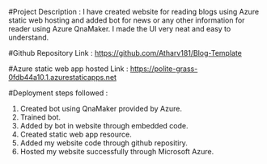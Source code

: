 #Project Description :
 I have created website for reading blogs using Azure static web hosting and added bot for news or any other information for reader using Azure QnaMaker. I made the UI very neat and easy to understand.

#Github Repository Link :
 https://github.com/Atharv181/Blog-Template

#Azure static web app hosted Link :
 https://polite-grass-0fdb44a10.1.azurestaticapps.net

#Deployment steps followed :
 1. Created bot using QnaMaker provided by Azure.
 2. Trained bot.
 3. Added by bot in website through embedded code.
 4. Created static web app resource.
 5. Added my website code through github repositiry.
 6. Hosted my website successfully through Microsoft Azure.
